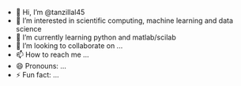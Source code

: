 - 👋 Hi, I’m @tanzillal45
- 👀 I’m interested in scientific computing, machine learning and data science
- 🌱 I’m currently learning python and matlab/scilab
- 💞️ I’m looking to collaborate on ...
- 📫 How to reach me ...
- 😄 Pronouns: ...
- ⚡ Fun fact: ...

<!---
tanzillal45/tanzillal45 is a ✨ special ✨ repository because its `README.md` (this file) appears on your GitHub profile.
You can click the Preview link to take a look at your changes.
--->
